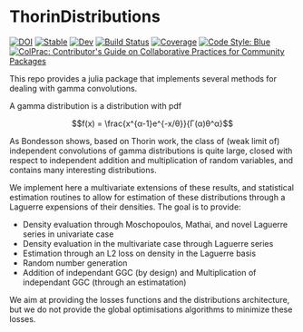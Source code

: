 # ThorinDistributions

[![DOI](https://zenodo.org/badge/315324274.svg)](https://zenodo.org/badge/latestdoi/315324274)
[![Stable](https://img.shields.io/badge/docs-stable-blue.svg)](https://lrnv.github.io/ThorinDistributions.jl/stable)
[![Dev](https://img.shields.io/badge/docs-dev-blue.svg)](https://lrnv.github.io/ThorinDistributions.jl/dev)
[![Build Status](https://github.com/lrnv/ThorinDistributions.jl/workflows/CI/badge.svg)](https://github.com/lrnv/ThorinDistributions.jl/actions)
[![Coverage](https://codecov.io/gh/lrnv/ThorinDistributions.jl/branch/master/graph/badge.svg)](https://codecov.io/gh/lrnv/ThorinDistributions.jl)
[![Code Style: Blue](https://img.shields.io/badge/code%20style-blue-4495d1.svg)](https://github.com/invenia/BlueStyle)
[![ColPrac: Contributor's Guide on Collaborative Practices for Community Packages](https://img.shields.io/badge/ColPrac-Contributor's%20Guide-blueviolet)](https://github.com/SciML/ColPrac)


This repo provides a julia package that implements several methods for dealing with gamma convolutions.

A gamma distribution is a distribution with pdf

$$f(x) = \frac{x^{α-1}e^{-x/θ}}{Γ(α)θ^α}$$

As Bondesson shows, based on Thorin work, the class of (weak limit of) independent convolutions of gamma distributions is quite large, closed with respect to independent addition and multiplication of random variables, and contains many interesting distributions.

We implement here a multivariate extensions of these results, and statistical estimation routines to allow for estimation of these distributions through a Laguerre expensions of their densities. The goal is to provide: 

- Density evaluation through Moschopoulos, Mathai, and novel Laguerre series in univariate case
- Density evaluation in the multivariate case through Laguerre series
- Estimation through an L2 loss on density in the Laguerre basis
- Random number generation
- Addition of independant GGC (by design) and Multiplication of independant GGC (through an estimatation)


We aim at providing the losses functions and the distributions architecture, but we do not provide the global optimisations algorithms to minimize these losses. 

